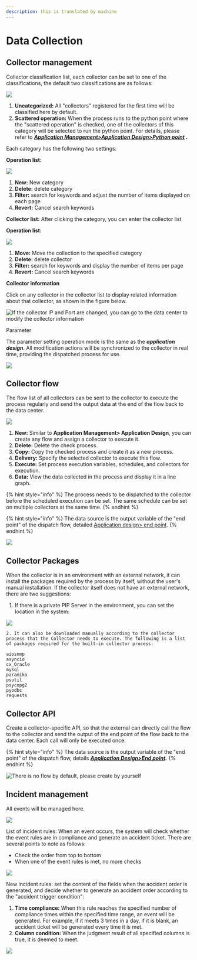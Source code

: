 ```yaml
---
description: this is translated by machine
---
```


# Data Collection

## Collector management

Collector classification list, each collector can be set to one of the classifications, the default two classifications are as follows:

![](../.gitbook/assets/tu-pian-%20%281%29.png)

1. **Uncategorized:** All "collectors" registered for the first time will be classified here by default.
2. **Scattered operation:** When the process runs to the python point where the "scattered operation" is checked, one of the collectors of this category will be selected to run the python point. For details, please refer to [_**Application Management&gt;Application Design&gt;Python point**_](6.md#cheng-shi-ma) _**.**_

Each category has the following two settings:

**Operation list:**

![](../.gitbook/assets/tu-pian-%20%2846%29.png)

1. **New:** New category
2. **Delete:** delete category
3. **Filter:** search for keywords and adjust the number of items displayed on each page
4. **Revert:** Cancel search keywords

**Collector list:** After clicking the category, you can enter the collector list

**Operation list:**

![](../.gitbook/assets/tu-pian-%20%2829%29.png)

1. **Move:** Move the collection to the specified category
2. **Delete:** delete collector
3. **Filter:** search for keywords and display the number of items per page
4. **Revert:** Cancel search keywords

**Collector information**

Click on any collector in the collector list to display related information about that collector, as shown in the figure below.

![If the collector IP and Port are changed, you can go to the data center to modify the collector information](../.gitbook/assets/pic012.jpg)

Parameter

The parameter setting operation mode is the same as the _**application design**_. All modification actions will be synchronized to the collector in real time, providing the dispatched process for use.

![](../.gitbook/assets/tu-pian-%20%2853%29.png)

## Collector flow

The flow list of all collectors can be sent to the collector to execute the process regularly and send the output data at the end of the flow back to the data center.

![](../.gitbook/assets/tu-pian-%20%2832%29.png)

1. **New:** Similar to **Application Management&gt; Application Design**, you can create any flow and assign a collector to execute it.
2. **Delete:** Delete the check process.
3. **Copy:** Copy the checked process and create it as a new process.
4. **Delivery:** Specify the selected collector to execute this flow.
5. **Execute:** Set process execution variables, schedules, and collectors for execution.
6. **Data:** View the data collected in the process and display it in a line graph.

{% hint style="info" %}
The process needs to be dispatched to the collector before the scheduled execution can be set. The same schedule can be set on multiple collectors at the same time.
{% endhint %}

{% hint style="info" %}
The data source is the output variable of the "end point" of the dispatch flow, detailed [Application design&gt; end point](6.md#end).
{% endhint %}

![](../.gitbook/assets/pic011.jpg)

## Collector Packages

When the collector is in an environment with an external network, it can install the packages required by the process by itself, without the user's manual installation. If the collector itself does not have an external network, there are two suggestions:

1. If there is a private PIP Server in the environment, you can set the location in the system:

![](../.gitbook/assets/pipserver.png)

    2. It can also be downloaded manually according to the collector process that the Collector needs to execute. The following is a list of packages required for the built-in collector process:

```text
aiosnmp
asyncio
cx_Oracle
mysql
paramiko
psutil
psycopg2
pyodbc
requests
```

## Collector API

Create a collector-specific API, so that the external can directly call the flow to the collector and send the output of the end point of the flow back to the data center. Each call will only be executed once.

{% hint style="info" %}
The data source is the output variable of the "end point" of the dispatch flow, details [_**Application Design&gt;End point**_](6.md#jie-shu)_**.**_
{% endhint %}

![There is no flow by default, please create by yourself](../.gitbook/assets/pic014.jpg)

## Incident management

All events will be managed here.

![](../.gitbook/assets/pic015.jpg)

List of incident rules: When an event occurs, the system will check whether the event rules are in compliance and generate an accident ticket. There are several points to note as follows:

* Check the order from top to bottom
* When one of the event rules is met, no more checks

![](../.gitbook/assets/pic016.jpg)

New incident rules: set the content of the fields when the accident order is generated, and decide whether to generate an accident order according to the "accident trigger condition":

1. **Time compliance:** When this rule reaches the specified number of compliance times within the specified time range, an event will be generated. For example, if it meets 3 times in a day, if it is blank, an accident ticket will be generated every time it is met.
2. **Column condition:** When the judgment result of all specified columns is true, it is deemed to meet.

![](../.gitbook/assets/pic017%20%281%29.jpg)

